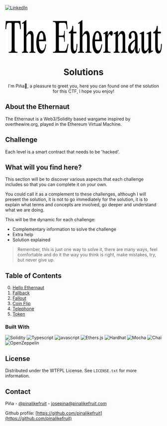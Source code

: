 
<a name="readme-top"></a>

[![LinkedIn][linkedin-shield]][linkedin-url]


<br />
<div align="center">
  <a href="https://ethernaut.openzeppelin.com/">
    <img src="./img/the-ethernaut.svg" alt="Logo Rather Labs" width="754" height="109">
  </a>

  <h1 align="center">Solutions</h3>

  <p align="center">
    I'm Piña🍍, a pleasure to greet you, here you can found one of the solution for this CTF, I hope you enjoy!
  </p>
</div>

## About the Ethernaut 

The Ethernaut is a Web3/Solidity based wargame inspired by overthewire.org, played in the Ethereum Virtual Machine.  


## Challenge
Each level is a smart contract that needs to be 'hacked'.


## What will you find here?

This section will be to discover various aspects that each challenge includes so that you can complete it on your own.

You could call it as a complement to these challenges, although I will present the solution, it is not to go immediately for the solution, it is to explain what terms and concepts are involved, go deeper and understand what we are doing.

This will be the dynamic for each challenge:

- Complementary information to solve the challenge
- Extra help
- Solution explained

> Remember, this is just one way to solve it, there are many ways, feel comfortable and do it the way you think is right, make mistakes, try, but never give up.

## Table of Contents

0. <a href="https://github.com/pinalikefruit/ethernaut/tree/00-hello-ethernaut"> Hello Ethernaut</a>
1. <a href="https://github.com/pinalikefruit/ethernaut/tree/01-fallback/fallback"> Fallback</a>
2. <a href="https://github.com/pinalikefruit/ethernaut/tree/02-fal1out"> Fallout</a>
3. <a href="https://github.com/pinalikefruit/ethernaut/tree/03-coin-flip"> Coin Flip </a>
4. <a href="https://github.com/pinalikefruit/ethernaut/tree/04-telephone"> Telephone </a>
5. <a href="https://github.com/pinalikefruit/ethernaut/tree/05-token"> Token </a>


### Built With

 <p align="left">
 <img src="https://img.shields.io/badge/Solidity-%23363636.svg?style=for-the-badge&logo=solidity&logoColor=white" alt="Solidity">
 <img src="https://img.shields.io/badge/typescript%20-%23007ACC.svg?&style=for-the-badge&logo=typescript&logoColor=white" alt="Typescript"/>
 <img src="https://img.shields.io/badge/javascript-fff04d?&style=for-the-badge&logo=javascript&logoColor=black" alt="javascript"/>
 <img src="https://img.shields.io/badge/Ethers.js-7A98FB?style=for-the-badge&logo=Ethers.js&logoColor=white" alt="Ethers.js">
 <img src="https://img.shields.io/badge/Hardhat-fff04d?style=for-the-badge&logo=Hardhat&logoColor=white" alt="Hardhat">
 <img src="https://img.shields.io/badge/Mocha-8c6749?style=for-the-badge&logo=Mocha&logoColor=white" alt="Mocha">
 <img src="https://img.shields.io/badge/Chai-f6e8c9?style=for-the-badge&logo=Chai&logoColor=a40802" alt="Chai">
 <img src="https://img.shields.io/badge/OpenZeppelin-65aef8?&style=for-the-badge&logo=OpenZeppelin&logoColor=white" alt="OpenZeppelin"/>
</p>


## License

Distributed under the WTFPL License. See `LICENSE.txt` for more information.



## Contact

Piña - [@pinalikefruit](https://twitter.com/pinalikefruit) - josepina@pinalikefruit.com

Github profile: [https://github.com/pinalikefruit](https://github.com/pinalikefruit)



<!-- ## Acknowledgments
Thank you for this opportunity, a lot of effort, dedication, mistakes, try again, but without a doubt a great increase in my development skills, excellent challenge, really enjoyed it, see you soon. -->


[linkedin-shield]: https://img.shields.io/badge/-LinkedIn-black.svg?style=for-the-badge&logo=linkedin&colorB=555
[linkedin-url]: https://www.linkedin.com/in/pinalikefruit

